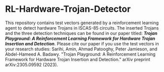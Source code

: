 # RL-Hardware-Trojan-Detector
This repository contains test vectors generated by a reinforcement learning agent to detect hardware Trojans in ISCAS-85 circuits. The inserted Trojans and the three detection techniques can be found in our paper titled: **_Trojan Playground: A Reinforcement Learning Framework for Hardware Trojan Insertion and Detection_**. Please cite our paper if you use the test vectors in your research studies:
Sarihi, Amin, Ahmad Patooghy, Peter Jamieson, and Abdel-Hameed A. Badawy. "Trojan Playground: A Reinforcement Learning Framework for Hardware Trojan Insertion and Detection." arXiv preprint arXiv:2305.09592 (2023).
